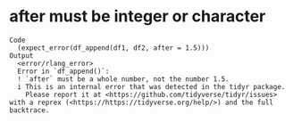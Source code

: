 # after must be integer or character

    Code
      (expect_error(df_append(df1, df2, after = 1.5)))
    Output
      <error/rlang_error>
      Error in `df_append()`:
      ! `after` must be a whole number, not the number 1.5.
      i This is an internal error that was detected in the tidyr package.
        Please report it at <https://github.com/tidyverse/tidyr/issues> with a reprex (<https://https://tidyverse.org/help/>) and the full backtrace.


